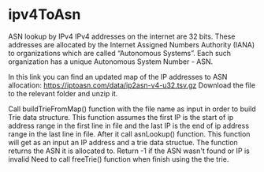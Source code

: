# ipv4ToAsn
ASN lookup by IPv4
IPv4 addresses on the internet are 32 bits. These addresses are allocated by the Internet Assigned Numbers Authority (IANA) to organizations which are called “Autonomous Systems”. Each such organization has a unique Autonomous System Number - ASN.

In this link you can find an updated map of the IP addresses to ASN allocation:
https://iptoasn.com/data/ip2asn-v4-u32.tsv.gz
Download the file to the relevant folder and unzip it.

Call buildTrieFromMap() function with the file name as input in order to build Trie data structure.
This function assumes the first IP is the start of ip address range in the first line in file and the last IP is the end of ip address range in the last line in file.
After it call asnLookup() function. This function will get as an input an IP address and a trie data structue. The function returns the ASN it is allocated to. Return -1 if the ASN wasn't found or IP is invalid
Need to call freeTrie() function when finish using the the trie.
